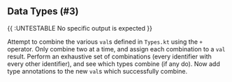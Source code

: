 ## Data Types (#3)

{{ :UNTESTABLE No specific output is expected }}

Attempt to combine the various `val`s defined in `Types.kt` using the `+`
operator. Only combine two at a time, and assign each combination to a `val`
result. Perform an exhaustive set of combinations (every identifier with every
other identifier), and see which types combine (if any do). Now add type
annotations to the new `val`s which successfully combine.